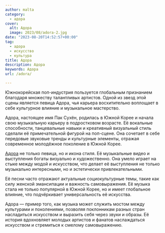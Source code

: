 ```yaml
---
author: malta
category:
  - адора
cover:
  alt: Адора
  image: 2023/08/adora-2.jpg
date: "2023-08-20T14:52:57+00:00"
tag:
  - адора
  - искусство
  - культура
title: Адора
description: Адора
keywords: Адора
url: /adora/

---
```

Южнокорейская поп-индустрия пользуется глобальным признанием благодаря множеству талантливых артистов. Одной из звезд этой сцены является певица Адора, чья карьера восхитительно воплощает в себе культурное влияние и музыкальное мастерство.

Адора, настоящее имя Пак Сухён, родилась в Южной Корее и начала свою музыкальную карьеру в подростковом возрасте. Её вокальные способности, танцевальные навыки и креативный визуальный стиль сделали её примечательной фигурой на поп-сцене. Она сочетает в себе передовые звуковые тренды и культурные элементы, отражая современное молодёжное поколение в Южной Корее.

[Адора](https://auraent.net/artists/adora/?ckattempt=1) не только певица, но и икона стиля. Её музыкальные видео и выступления богаты визуально и художественно. Она умело играет на стыке между модой и искусством, что делает её выступления не только музыкально интересными, но и эстетически привлекательными.

Её песни часто отражают актуальные социокультурные темы, такие как силу женской эмансипации и важность самовыражения. Её музыка стала не только популярной в Южной Корее, но и имеет глобальное влияние, что подчёркивает универсальность её искусства.

Адора — пример того, как музыка может служить мостом между культурами и поколениями, позволяя поклонникам разных стран насладиться искусством и выразить себя через звуки и образы. Её история вдохновляет молодых артистов и фанатов наслаждаться искусством и стремиться к смелому самовыражению.
